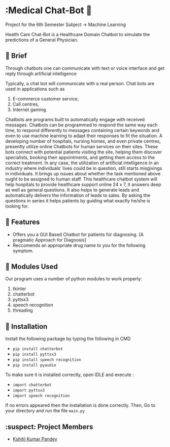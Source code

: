 # :Medical Chat-Bot 🤖
Project for the 6th Semester Subject -> Machine Learning

Health Care Chat-Bot is a Healthcare Domain Chatbot to simulate the predictions of a General Physician.

## :page_with_curl: Brief
Through chatbots one can communicate with text or voice interface and get reply through artificial intelligence

Typically, a chat bot will communicate with a real person. 
Chat bots are used in applications such as 

1. E-commerce customer service,
2. Call centres, 
3. Internet gaming. 

Chatbots are programs built to automatically engage with received messages. Chatbots can be programmed to respond the same way each time, to respond differently to messages containing certain keywords and even to use machine learning to adapt their responses to fit the situation. 
A developing number of hospitals, nursing homes, and even private centres, presently utilize online Chatbots for human services on their sites. These bots connect with potential patients visiting the site, helping them discover specialists, booking their appointments, and getting them access to the correct treatment. 
In any case, the utilization of artificial intelligence in an industry where individuals’ lives could be in question, still starts misgivings in individuals. It brings up issues about whether the task mentioned above ought to be assigned to human staff. This healthcare chatbot system will help hospitals to provide healthcare support online 24 x 7, it answers deep as well as general questions. It also helps to generate leads and automatically delivers the information of leads to sales. By asking the questions in series it helps patients by guiding what exactly he/she is looking for. 

## :card_index: Features
- Offers you a GUI Based Chatbot for patients for diagnosing. [A pragmatic Approach for Diagnosis]
- Reccomends an appropriate drug name to you for the following symptom.

## :scroll: Modules Used
Our	program	uses	a	number	of	python	modules	to	work	properly:

1. tkinter 
2. chatterbot
3. pyttsx3
4. speech recognition
5. threading

## :white_square_button: Installation 
Install the following package by typing the following in CMD

- `pip install chatterbot`
- `pip install pyttsx3`
- `pip install speech recognition`
- `pip install pyaudio`

To make sure it is installed correctly, open IDLE and execute :

- `import chatterbot`
- `import pyttsx3`
- `import speech recognition`

If no errors appeared then the installation is done correctly.
Then, Go to your directory and run the file `main.py`


## :suspect: Project Members

- [Kshitij Kumar Pandey](https://github.com/kshitijp1103)



